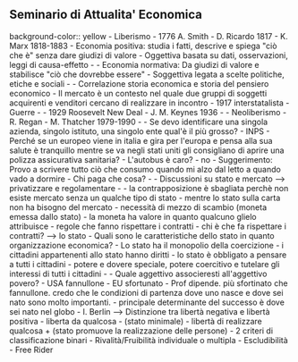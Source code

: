## Seminario di Attualita' Economica
background-color:: yellow
	- Liberismo
		- 1776 A. Smith
		- D. Ricardo 1817
	- K. Marx 1818-1883
	- Economia positiva: studia i fatti, descrive e spiega "ciò che è" senza dare giudizi di valore
		- Oggettiva basata su dati, osservazioni, leggi di causa-effetto
	-
	- Economia normativa: Da giudizi di valore e stabilisce "ciò che dovrebbe essere"
		- Soggettiva legata a scelte politiche, etiche e sociali
	-
	- Correlazione storia economica e storia del pensiero economico
	- Il mercato è un contesto nel quale due gruppi di soggetti acquirenti e venditori cercano di realizzare in incontro
	- 1917 interstatalista - Guerre
	-
	- 1929 Roosevelt New Deal
	- J. M. Keynes 1936
	-
	- Neoliberismo
		- R. Regan
		- M. Thatcher 1979-1990
	-
	- Se devo identificare una singola azienda, singolo istituto, una singolo ente qual'è il più grosso?
	- INPS
	- Perché se un europeo viene in italia e gira per l'europa e pensa alla sua salute è tranquillo mentre se va negli stati uniti gli consigliano di aprire una polizza assicurativa sanitaria?
	- L'autobus è caro?
	- no
	- Suggerimento: Provo a scrivere tutto ciò che consumo quando mi alzo dal letto a quando vado a dormire
		- Chi paga che cosa?
	-
	- Discussioni su stato e mercato --> privatizzare e regolamentare
		-
		- la contrapposizione è sbagliata perchè non esiste mercato senza un qualche tipo di stato
		- mentre lo stato sulla carta non ha bisogno del mercato
		- necessità di mezzo di scambio (moneta emessa dallo stato)
			- la moneta ha valore in quanto qualcuno glielo attribuisce
		- regole che fanno rispettare i contratti
			- chi è che fa rispettare i contratti? --> lo stato
	- Quali sono le caratteristiche dello stato in quanto organizzazione economica?
		- Lo stato ha il monopolio della coercizione
		- i cittadini appartenenti allo stato hanno diritti
		- lo stato è obbligato a pensare a tutti i cittadini
		- potere e dovere speciale, potere coercitivo e tutelare gli interessi di tutti i cittadini
	-
	- Quale aggettivo associeresti all'aggettivo povero?
		- USA fannullone
		- EU sfortunato
		- Prof dipende. più sfortinato che fannullone. credo che le condizioni di partenza dove uno nasce e dove sei nato sono molto importanti.
			- principale determinante del successo è dove sei nato nel globo
	- I. Berlin --> Distinzione tra libertà negativa e libertà positiva
		- liberta da qualcosa - (stato minimale)
		- libertà di realizzare qualcosa + (stato promuove la realizzazione delle persone)
	- 2 criteri di classificazione binari
		- Rivalità/Fruibilità individuale o multipla
		- Escludibilità
	- Free Rider